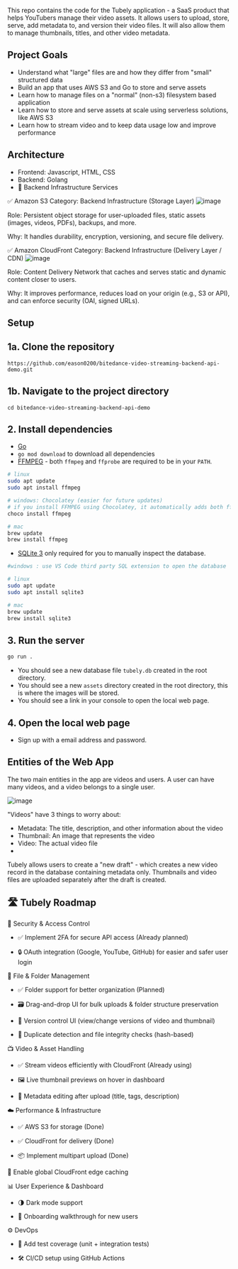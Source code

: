 This repo contains the code for the Tubely application - a SaaS product that helps YouTubers manage their video assets. It allows users to upload, store, serve, add metadata to, and version their video files. It will also allow them to manage thumbnails, titles, and other video metadata.

## Project Goals
- Understand what "large" files are and how they differ from "small" structured data
- Build an app that uses AWS S3 and Go to store and serve assets
- Learn how to manage files on a "normal" (non-s3) filesystem based application
- Learn how to store and serve assets at scale using serverless solutions, like AWS S3
- Learn how to stream video and to keep data usage low and improve performance

## Architecture
- Frontend: Javascript, HTML, CSS
- Backend: Golang
- 🔧 Backend Infrastructure Services

✅ Amazon S3
Category: Backend Infrastructure (Storage Layer)
![image](https://github.com/user-attachments/assets/27aef3db-f487-4c06-bf13-3f10264ee120)


Role: Persistent object storage for user-uploaded files, static assets (images, videos, PDFs), backups, and more.

Why: It handles durability, encryption, versioning, and secure file delivery.

✅ Amazon CloudFront
Category: Backend Infrastructure (Delivery Layer / CDN)
![image](https://github.com/user-attachments/assets/40597bad-fc76-4160-8d80-eab2750299b7)

Role: Content Delivery Network that caches and serves static and dynamic content closer to users.

Why: It improves performance, reduces load on your origin (e.g., S3 or API), and can enforce security (OAI, signed URLs).

## Setup
## 1a. Clone the repository
   `https://github.com/eason0200/bitedance-video-streaming-backend-api-demo.git`
## 1b. Navigate to the project directory
   `cd bitedance-video-streaming-backend-api-demo`

## 2. Install dependencies

- [Go](https://golang.org/doc/install)
- `go mod download` to download all dependencies
- [FFMPEG](https://ffmpeg.org/download.html) - both `ffmpeg` and `ffprobe` are required to be in your `PATH`.

```bash
# linux
sudo apt update
sudo apt install ffmpeg

# windows: Chocolatey (easier for future updates)
# if you install FFMPEG using Chocolatey, it automatically adds both ffmpeg and ffprobe to your system PATH — no manual steps required.
choco install ffmpeg 

# mac
brew update
brew install ffmpeg
```

- [SQLite 3](https://www.sqlite.org/download.html) only required for you to manually inspect the database.

```bash
#windows : use VS Code third party SQL extension to open the database

# linux
sudo apt update
sudo apt install sqlite3

# mac
brew update
brew install sqlite3
```

## 3. Run the server

```bash
go run .
```

- You should see a new database file `tubely.db` created in the root directory.
- You should see a new `assets` directory created in the root directory, this is where the images will be stored.
- You should see a link in your console to open the local web page.

## 4. Open the local web page
- Sign up with a email address and password.

## Entities of the Web App
The two main entities in the app are videos and users. A user can have many videos, and a video belongs to a single user.

![image](https://github.com/user-attachments/assets/bf26e7dd-c5e6-4b8a-abc5-ddda5bf4e15a)


"Videos" have 3 things to worry about:

- Metadata: The title, description, and other information about the video
- Thumbnail: An image that represents the video
- Video: The actual video file
- 
Tubely allows users to create a "new draft" - which creates a new video record in the database containing metadata only. Thumbnails and video files are uploaded separately after the draft is created.

## 🛣️ Tubely Roadmap

🔐 Security & Access Control
- ✅ Implement 2FA for secure API access (Already planned)

- 🔒 OAuth integration (Google, YouTube, GitHub) for easier and safer user login

📁 File & Folder Management
- ✅ Folder support for better organization (Planned)

- 🗃️ Drag-and-drop UI for bulk uploads & folder structure preservation

- 🔁 Version control UI (view/change versions of video and thumbnail)

- 🧼 Duplicate detection and file integrity checks (hash-based)

📺 Video & Asset Handling
- ✅ Stream videos efficiently with CloudFront (Already using)

- 🖼️ Live thumbnail previews on hover in dashboard

- 📝 Metadata editing after upload (title, tags, description)

☁️ Performance & Infrastructure
- ✅ AWS S3 for storage (Done)

- ✅ CloudFront for delivery (Done)

- 📦 Implement multipart upload (Done)

🧭 Enable global CloudFront edge caching

📊 User Experience & Dashboard

- 🌗 Dark mode support

- 🧭 Onboarding walkthrough for new users

⚙️ DevOps 
- 🧪 Add test coverage (unit + integration tests)

- 🛠️ CI/CD setup using GitHub Actions





